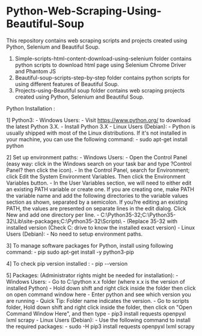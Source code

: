 # Python-Web-Scraping-Using-Beautiful-Soup
This repository contains web scraping scripts and projects created using Python, Selenium and Beautiful Soup.

1. Simple-scripts-html-content-download-using-selenium folder contains python scripts to download html page using Selenium Chrome Driver and Phantom JS
2. Beautiful-soup-scripts-step-by-step folder contains python scripts for using different features of Beautiful Soup.
3. Projects-using-Beautiful soup folder contains web scraping projects created using Python, Selenium and Beautiful Soup.

Python Installation :

1] Python3: - Windows Users: - Visit https://www.python.org/ to download the latest Python 3.X. - Install Python 3.X - Linux Users (Debian): - Python is usually shipped with most of the Linux distributions. If it's not installed in your machine, you can use the following command: - sudo apt-get install python

2] Set up environment paths: - Windows Users: - Open the Control Panel (easy way: click in the Windows search on your task bar and type ?Control Panel? then click the icon). - In the Control Panel, search for Environment; click Edit the System Environment Variables. Then click the Environment Variables button. - In the User Variables section, we will need to either edit an existing PATH variable or create one. If you are creating one, make PATH the variable name and add the following directories to the variable values section as shown, separated by a semicolon. If you?re editing an existing PATH, the values are presented on separate lines in the edit dialog. Click New and add one directory per line. - C:\Python35-32;C:\Python35-32\Lib\site-packages\;C:\Python35-32\Scripts\ - (Replace 35-32 with installed version (Check C: drive to know the installed exact version) - Linux Users (Debian): - No need to setup environment paths.

3] To manage software packages for Python, install using following command: - pip sudo apt-get install -y python3-pip

4] To check pip version installed : - pip --version

5] Packages: (Administrator rights might be needed for installation): - Windows Users: - Go to C:\python x.x folder (where x.x is the version of installed Python) - Hold down shift and right click inside the folder then click on open command window here - Enter python and see which version you are running - Quick Tip: Folder name indicates the version. - Go to scripts folder, Hold down shift and right click inside the folder, then click on "Open Command Window Here", and then type - pip3 install requests openpyxl lxml scrapy - Linux Users (Debian): - Use the following command to install the required packages: - sudo -H pip3 install requests openpyxl lxml scrapy